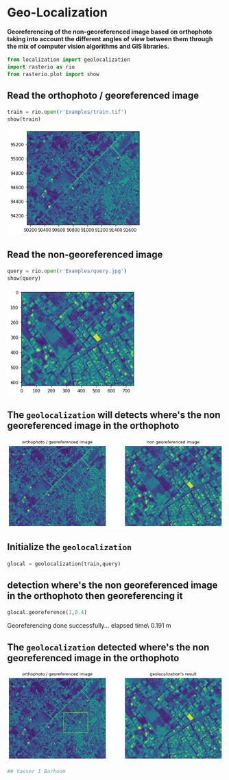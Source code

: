 # Geo-Localization
**Georeferencing of the non-georeferenced image based on orthophoto taking into account the different angles of view between them through the mix of computer vision algorithms and GIS libraries.**

```python
from localization import geolocalization
import rasterio as rio
from rasterio.plot import show
```

## Read the orthophoto / georeferenced image


```python
train = rio.open(r'Examples/train.tif')
show(train)
```


![png](img/output_2_0.png)



## Read the non-georeferenced image


```python
query = rio.open(r'Examples/query.jpg')
show(query)
```


![png](img/output_4_1.png)

## The ```geolocalization``` will detects where's the non georeferenced image in the orthophoto
![png](img/output_6_0.png)


## Initialize the ```geolocalization```
```python
glocal = geolocalization(train,query)
```


## detection where's the non georeferenced image in the orthophoto then georeferencing it
```python
glocal.georeference(1,0.4)
```
Georeferencing done successfully... elapsed time\ 0.191 m
    



## The ```geolocalization``` detected where's the non georeferenced image in the orthophoto
![png](img/output_16_0.png)


```python
## Yasser I Barhoom
```
